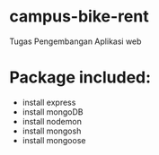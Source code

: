 # campus-bike-rent
Tugas Pengembangan Aplikasi web

# Package included:
- install express
- install mongoDB
- install nodemon
- install mongosh
- install mongoose

